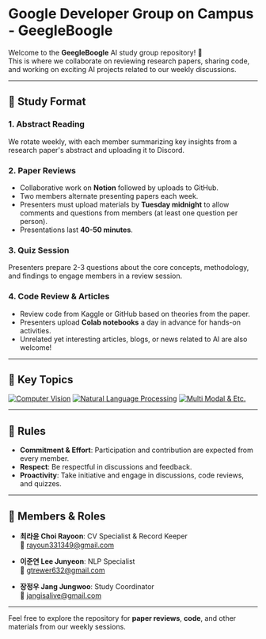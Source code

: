 # Google Developer Group on Campus - GeegleBoogle

Welcome to the **GeegleBoogle** AI study group repository! 🚀  
This is where we collaborate on reviewing research papers, sharing code, and working on exciting AI projects related to our weekly discussions.

---

## 📖 Study Format

### 1. Abstract Reading  
We rotate weekly, with each member summarizing key insights from a research paper's abstract and uploading it to Discord.

### 2. Paper Reviews  
- Collaborative work on **Notion** followed by uploads to GitHub.
- Two members alternate presenting papers each week.
- Presenters must upload materials by **Tuesday midnight** to allow comments and questions from members (at least one question per person).
- Presentations last **40-50 minutes**.

### 3. Quiz Session  
Presenters prepare 2-3 questions about the core concepts, methodology, and findings to engage members in a review session.

### 4. Code Review & Articles  
- Review code from Kaggle or GitHub based on theories from the paper.
- Presenters upload **Colab notebooks** a day in advance for hands-on activities.
- Unrelated yet interesting articles, blogs, or news related to AI are also welcome!

---

## 🎯 Key Topics

[![Computer Vision](https://img.shields.io/badge/Computer%20Vision-blue?style=for-the-badge&logo=notion&logoColor=white)]([https://famous-cloak-588.notion.site/100-Days-of-Python-Pledge-a456633199b04bcbb77f334f87684efe?pvs=4](https://famous-cloak-588.notion.site/Google-Developer-Group-on-campus-10fbf6853f5680dc9365fc55847754be?pvs=4))
[![Natural Language Processing](https://img.shields.io/badge/Natural%20Language%20Processing-orange?style=for-the-badge&logo=notion&logoColor=white)]([https://famous-cloak-588.notion.site/100-Days-of-Python-Pledge-a456633199b04bcbb77f334f87684efe?pvs=4](https://famous-cloak-588.notion.site/Google-Developer-Group-on-campus-10fbf6853f5680dc9365fc55847754be?pvs=4))
[![Multi Modal & Etc.](https://img.shields.io/badge/Multi%20Modal_&_Etc-green?style=for-the-badge&logo=notion&logoColor=white)]([https://famous-cloak-588.notion.site/100-Days-of-Python-Pledge-a456633199b04bcbb77f334f87684efe?pvs=4](https://famous-cloak-588.notion.site/Google-Developer-Group-on-campus-10fbf6853f5680dc9365fc55847754be?pvs=4))

---

## 📌 Rules

- **Commitment & Effort**: Participation and contribution are expected from every member.
- **Respect**: Be respectful in discussions and feedback.
- **Proactivity**: Take initiative and engage in discussions, code reviews, and quizzes.

---

## 👥 Members & Roles

- **최라윤 Choi Rayoon**: CV Specialist & Record Keeper  
  📧 [rayoun331349@gmail.com](mailto:rayoun331349@gmail.com)

- **이준연 Lee Junyeon**: NLP Specialist  
  📧 [gtrewer632@gmail.com](mailto:gtrewer632@gmail.com)

- **장정우 Jang Jungwoo**: Study Coordinator  
  📧 [jangisalive@gmail.com](mailto:jangisalive@gmail.com)

---

Feel free to explore the repository for **paper reviews**, **code**, and other materials from our weekly sessions.
